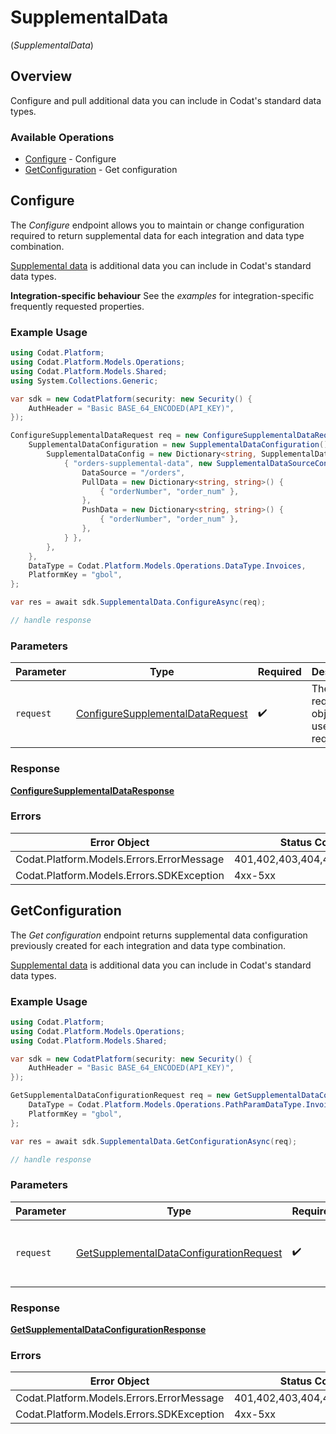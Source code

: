 # SupplementalData
(*SupplementalData*)

## Overview

Configure and pull additional data you can include in Codat's standard data types.

### Available Operations

* [Configure](#configure) - Configure
* [GetConfiguration](#getconfiguration) - Get configuration

## Configure

The *Configure* endpoint allows you to maintain or change configuration required to return supplemental data for each integration and data type combination.

[Supplemental data](https://docs.codat.io/using-the-api/additional-data) is additional data you can include in Codat's standard data types.

**Integration-specific behaviour**
See the *examples* for integration-specific frequently requested properties.

### Example Usage

```csharp
using Codat.Platform;
using Codat.Platform.Models.Operations;
using Codat.Platform.Models.Shared;
using System.Collections.Generic;

var sdk = new CodatPlatform(security: new Security() {
    AuthHeader = "Basic BASE_64_ENCODED(API_KEY)",
});

ConfigureSupplementalDataRequest req = new ConfigureSupplementalDataRequest() {
    SupplementalDataConfiguration = new SupplementalDataConfiguration() {
        SupplementalDataConfig = new Dictionary<string, SupplementalDataSourceConfiguration>() {
            { "orders-supplemental-data", new SupplementalDataSourceConfiguration() {
                DataSource = "/orders",
                PullData = new Dictionary<string, string>() {
                    { "orderNumber", "order_num" },
                },
                PushData = new Dictionary<string, string>() {
                    { "orderNumber", "order_num" },
                },
            } },
        },
    },
    DataType = Codat.Platform.Models.Operations.DataType.Invoices,
    PlatformKey = "gbol",
};

var res = await sdk.SupplementalData.ConfigureAsync(req);

// handle response
```

### Parameters

| Parameter                                                                                       | Type                                                                                            | Required                                                                                        | Description                                                                                     |
| ----------------------------------------------------------------------------------------------- | ----------------------------------------------------------------------------------------------- | ----------------------------------------------------------------------------------------------- | ----------------------------------------------------------------------------------------------- |
| `request`                                                                                       | [ConfigureSupplementalDataRequest](../../Models/Operations/ConfigureSupplementalDataRequest.md) | :heavy_check_mark:                                                                              | The request object to use for the request.                                                      |

### Response

**[ConfigureSupplementalDataResponse](../../Models/Operations/ConfigureSupplementalDataResponse.md)**

### Errors

| Error Object                              | Status Code                               | Content Type                              |
| ----------------------------------------- | ----------------------------------------- | ----------------------------------------- |
| Codat.Platform.Models.Errors.ErrorMessage | 401,402,403,404,429,500,503               | application/json                          |
| Codat.Platform.Models.Errors.SDKException | 4xx-5xx                                   | */*                                       |


## GetConfiguration

The *Get configuration* endpoint returns supplemental data configuration previously created for each integration and data type combination.

[Supplemental data](https://docs.codat.io/using-the-api/additional-data) is additional data you can include in Codat's standard data types.

### Example Usage

```csharp
using Codat.Platform;
using Codat.Platform.Models.Operations;
using Codat.Platform.Models.Shared;

var sdk = new CodatPlatform(security: new Security() {
    AuthHeader = "Basic BASE_64_ENCODED(API_KEY)",
});

GetSupplementalDataConfigurationRequest req = new GetSupplementalDataConfigurationRequest() {
    DataType = Codat.Platform.Models.Operations.PathParamDataType.Invoices,
    PlatformKey = "gbol",
};

var res = await sdk.SupplementalData.GetConfigurationAsync(req);

// handle response
```

### Parameters

| Parameter                                                                                                     | Type                                                                                                          | Required                                                                                                      | Description                                                                                                   |
| ------------------------------------------------------------------------------------------------------------- | ------------------------------------------------------------------------------------------------------------- | ------------------------------------------------------------------------------------------------------------- | ------------------------------------------------------------------------------------------------------------- |
| `request`                                                                                                     | [GetSupplementalDataConfigurationRequest](../../Models/Operations/GetSupplementalDataConfigurationRequest.md) | :heavy_check_mark:                                                                                            | The request object to use for the request.                                                                    |

### Response

**[GetSupplementalDataConfigurationResponse](../../Models/Operations/GetSupplementalDataConfigurationResponse.md)**

### Errors

| Error Object                              | Status Code                               | Content Type                              |
| ----------------------------------------- | ----------------------------------------- | ----------------------------------------- |
| Codat.Platform.Models.Errors.ErrorMessage | 401,402,403,404,429,500,503               | application/json                          |
| Codat.Platform.Models.Errors.SDKException | 4xx-5xx                                   | */*                                       |
